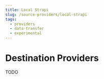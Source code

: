 ```yaml
---
title: Local Strapi
slug: /source-providers/local-strapi
tags:
  - providers
  - data-transfer
  - experimental
---
```


# Destination Providers

TODO

